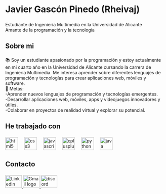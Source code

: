 <h1 align="left">Javier Gascón Pinedo (Rheivaj)</h1>

###

<p align="left">Estudiante de Ingeniería Multimedia en la Universidad de Alicante<br>Amante de la programación y la tecnología</p>

###

<h2 align="left">Sobre mi</h2>

###

<p align="left">📚 Soy un estudiante apasionado por la programación y estoy actualmente en mi cuarto año en la Universidad de Alicante cursando la carrera de Ingeniería Multimedia. Me interesa aprender sobre diferentes lenguajes de programación y tecnologías para crear aplicaciones web, móviles y software.<br>🎯 Metas: <br>-Aprender nuevos lenguajes de programación y tecnologías emergentes.<br>-Desarrollar aplicaciones web, móviles, apps y videojuegos innovadores y útiles.<br>-Colaborar en proyectos de realidad virtual y explorar su potencial.</p>

###

<h2 align="left">He trabajado con</h2>

###

<div align="left">
  <img src="https://cdn.jsdelivr.net/gh/devicons/devicon/icons/html5/html5-original.svg" height="40" alt="html5 logo"  />
  <img width="12" />
  <img src="https://cdn.jsdelivr.net/gh/devicons/devicon/icons/css3/css3-original.svg" height="40" alt="css3 logo"  />
  <img width="12" />
  <img src="https://cdn.jsdelivr.net/gh/devicons/devicon/icons/javascript/javascript-original.svg" height="40" alt="javascript logo"  />
  <img width="12" />
  <img src="https://cdn.jsdelivr.net/gh/devicons/devicon/icons/cplusplus/cplusplus-original.svg" height="40" alt="cplusplus logo"  />
  <img width="12" />
  <img src="https://cdn.jsdelivr.net/gh/devicons/devicon/icons/python/python-original.svg" height="40" alt="python logo"  />
  <img width="12" />
  <img src="https://cdn.jsdelivr.net/gh/devicons/devicon/icons/java/java-original.svg" height="40" alt="java logo"  />
</div>

###

<h2 align="left">Contacto</h2>

###

<div align="left">
  <a href="https://www.linkedin.com/in/javier-gascon-pinedo/">
    <img src="https://raw.githubusercontent.com/maurodesouza/profile-readme-generator/master/src/assets/icons/social/linkedin/default.svg" width="52" height="40" alt="LinkedIn logo" />
  </a>
  <a href="mailto:javier.gascon.14@gmail.com">
    <img src="https://raw.githubusercontent.com/maurodesouza/profile-readme-generator/master/src/assets/icons/social/gmail/default.svg" width="52" height="40" alt="Gmail logo" />
  </a>
   <img src="https://raw.githubusercontent.com/maurodesouza/profile-readme-generator/master/src/assets/icons/social/discord/default.svg" width="52" height="40" alt="discord logo"  />
  </div>



###

